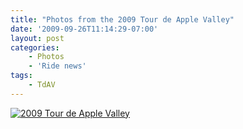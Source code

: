 ```yaml
---
title: "Photos from the 2009 Tour de Apple Valley"
date: '2009-09-26T11:14:29-07:00'
layout: post
categories:
    - Photos
    - 'Ride news'
tags:
    - TdAV
---
```


[![2009 Tour de Apple Valley](https://farm6.staticflickr.com/5326/8928980609_e584d54693_z.jpg)](https://www.flickr.com/photos/15848140@N02/albums/72157633887721908 "2009 Tour de Apple Valley")<script async="" charset="utf-8" src="//embedr.flickr.com/assets/client-code.js"></script>